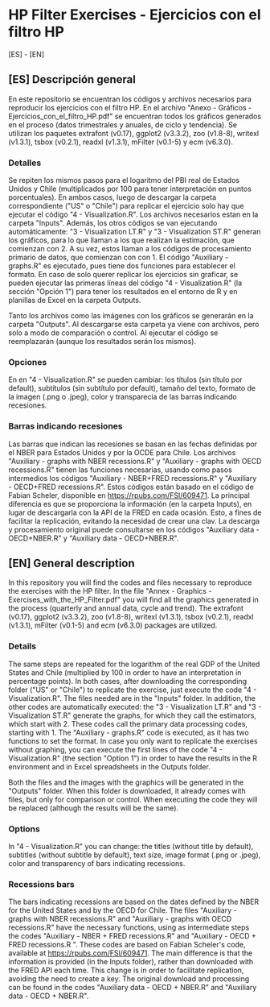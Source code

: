 # HP Filter Exercises - Ejercicios con el filtro HP

[ES] - [EN] 

## [ES] Descripción general
En este repositorio se encuentran los códigos y archivos necesarios para reproducir los ejercicios con el filtro HP. En el archivo "Anexo - Gráficos - Ejercicios_con_el_filtro_HP.pdf" se encuentran todos los gráficos generados en el proceso (datos trimestrales y anuales, de ciclo y tendencia). Se utilizan los paquetes extrafont (v0.17), ggplot2 (v3.3.2),  zoo (v1.8-8), writexl (v1.3.1), tsbox (v0.2.1), readxl (v1.3.1), mFilter (v0.1-5) y ecm (v6.3.0).

### Detalles
Se repiten los mismos pasos para el logaritmo del PBI real de Estados Unidos y Chile (multiplicados por 100 para tener interpretación en puntos porcentuales). En ambos casos, luego de descargar la carpeta correspondiente ("US" o "Chile") para replicar el ejercicio solo hay que ejecutar el código "4 - Visualization.R". Los archivos necesarios estan en la carpeta "Inputs". Además, los otros códigos se van ejecutando automáticamente: "3 - Visualization LT.R" y "3 - Visualization ST.R" generan los gráficos, para lo que llaman a los que realizan la estimación, que comienzan con 2. A su vez, estos llaman a los códigos de procesamiento primario de datos, que comienzan con con 1. El código "Auxiliary - graphs.R" es ejecutado, pues tiene dos funciones para establecer el formato. En caso de solo querer replicar los ejercicios sin graficar, se pueden ejecutar las primeras líneas del código "4 - Visualization.R" (la sección "Opción 1") para tener los resultados en el entorno de R y en planillas de Excel en la carpeta Outputs.

Tanto los archivos como las imágenes con los gráficos se generarán en la carpeta "Outputs". Al descargarse esta carpeta ya viene con archivos, pero solo a modo de comparación o control. Al ejecutar el código se reemplazarán (aunque los resultados serán los mismos).

### Opciones
En en "4 - Visualization.R" se pueden cambiar: los títulos (sin título por default), subtítulos (sin subtítulo por default), tamaño del texto, formato de la imagen (.png o .jpeg), color y transparecia de las barras indicando recesiones.

### Barras indicando recesiones
Las barras que indican las recesiones se basan en las fechas definidas por el NBER para Estados Unidos y por la OCDE para Chile. Los archivos "Auxiliary - graphs with NBER recessions.R" y "Auxiliary - graphs with OECD recessions.R" tienen las funciones necesarias, usando como pasos intermedios  los códigos "Auxiliary - NBER+FRED recessions.R" y "Auxiliary - OECD+FRED recessions.R". Estos códigos están basado en el código de Fabian Scheler, disponible en https://rpubs.com/FSl/609471. La principal diferencia es que se proporciona la información (en la carpeta Inputs), en lugar de descargarla con la API de la FRED en cada ocasión. Esto, a fines de facilitar la replicación, evitando la necesidad de crear una clav. La descarga y procesamiento original puede consultarse en los códigos "Auxiliary data - OECD+NBER.R" y "Auxiliary data - OECD+NBER.R". 


## [EN] General description
In this repository you will find the codes and files necessary to reproduce the exercises with the HP filter. In the file "Annex - Graphics - Exercises_with_the_HP_Filter.pdf" you will find all the graphics generated in the process (quarterly and annual data, cycle and trend). The extrafont (v0.17), ggplot2 (v3.3.2), zoo (v1.8-8), writexl (v1.3.1), tsbox (v0.2.1), readxl (v1.3.1), mFilter (v0.1-5) and ecm (v6.3.0) packages are utilized.

### Details
The same steps are repeated for the logarithm of the real GDP of the United States and Chile (multiplied by 100 in order to have an interpretation in percentage points). In both cases, after downloading the corresponding folder ("US" or "Chile") to replicate the exercise, just execute the code "4 - Visualization.R". The files needed are in the "Inputs" folder. In addition, the other codes are automatically executed: the "3 - Visualization LT.R" and "3 - Visualization ST.R" generate the graphs, for which they call the estimators, which start with 2. These codes call the primary data processing codes, starting with 1. The "Auxiliary - graphs.R" code is executed, as it has two functions to set the format. In case you only want to replicate the exercises without graphing, you can execute the first lines of the code "4 - Visualization.R" (the section "Option 1") in order to have the results in the R environment and in Excel spreadsheets in the Outputs folder. 

Both the files and the images with the graphics will be generated in the "Outputs" folder. When this folder is downloaded, it already comes with files, but only for comparison or control. When executing the code they will be replaced (although the results will be the same). 

### Options
In "4 - Visualization.R" you can change: the titles (without title by default), subtitles (without subtitle by default), text size, image format (.png or .jpeg), color and transparency of bars indicating recessions. 

### Recessions bars
The bars indicating recessions are based on the dates defined by the NBER for the United States and by the OECD for Chile. The files "Auxiliary - graphs with NBER recessions.R" and "Auxiliary - graphs with OECD recessions.R" have the necessary functions, using as intermediate steps the codes "Auxiliary - NBER + FRED recessions.R" and "Auxiliary - OECD + FRED recessions.R ". These codes are based on Fabian Scheler's code, available at https://rpubs.com/FSl/609471. The main difference is that the information is provided (in the Inputs folder), rather than downloaded with the FRED API each time. This change is in order to facilitate replication, avoiding the need to create a key. The original download and processing can be found in the codes "Auxiliary data - OECD + NBER.R" and "Auxiliary data - OECD + NBER.R". 



